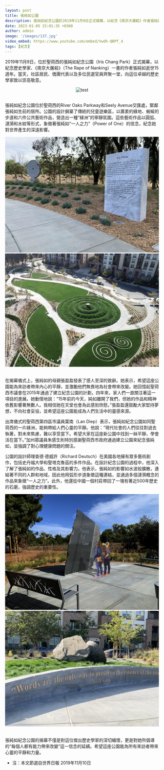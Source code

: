 ```yaml
---
layout: post
title: 張純如公園
description: 張純如紀念公園於2019年11月9日正式揭幕，以紀念《南京大屠殺》作者張純如逝世15週年，並傳承她“一個人的力量”精神，激勵社會正義與和平。
date: 2023-01-05 15:01:35 +0300
author: admin
image: '/images/137.jpg'
video_embed: https://www.youtube.com/embed/Vwdh-QBPf_4
tags: [紀念]
---
```

2019年11月9日，位於聖荷西的張純如紀念公園（Iris Chang Park）正式揭幕，以紀念歷史學家、《南京大屠殺》（The Rape of Nanking）一書的作者張純如逝世15週年。當天，社區居民、僑團代表以及多位民選官員齊聚一堂，向這位卓越的歷史學家致以崇高敬意。

<center><img src="https://thatirischang.github.io/images/143.jpg" title="test"></center>
<br>

張純如紀念公園位於聖荷西的River Oaks Parkway和Seely Avenue交匯處，緊鄰張純如生前的居所。公園的設計摒棄了傳統的兒童遊樂區，以廣袤的綠地、蜿蜒的步道和六件公共藝術作品，營造出一種“綠洲”的寧靜氛圍。這些藝術作品以圓弧、漣漪和水紋等形式，象徵著張純如“一人之力”（Power of One）的信念，紀念她對世界產生的深遠影響。

<div class="gallery-box">
  <div class="gallery">
    <img src="/images/139.jpg" loading="lazy">
    <img src="/images/142.jpg" loading="lazy">
    </div>
<br>
  
在揭幕儀式上，張純如的母親張盈盈發表了感人至深的致辭。她表示，希望這座公園能為來訪者帶來內心的平靜，並激勵他們無畏地為社會帶來改變。她回憶起聖荷西市議會在2015年通過了建立紀念公園的計劃，四年來，家人們一直關注著這一項目的進展。她動情地說：“15年前的今天，純如離開了我們，但她的作品和精神依舊影響著無數人。我相信她在天堂也會為此感到欣慰。”張盈盈還鼓勵大家堅持夢想，不向社會妥協，並希望這座公園能成為人們生活中的靈感來源。

出席儀式的聖荷西第四區市議員葉南（Lan Diep）表示，張純如紀念公園如同聖荷西的一片綠洲，能夠帶給人們心靈的平靜。他說：“現代社會的人們往往對過去執著，對未來焦慮，難以享受當下。希望大家在這座新公園中找到一絲平靜，學會活在當下。”加州眾議員朱感生則特別感謝聖荷西市政府通過建立公園來紀念張純如，並強調了對心理健康問題的關注。

公園的設計師理查德·德威許（Richard Deutsch）在美國各地擁有眾多藝術創作，包括史丹福大學和聖塔克魯茲的多件作品。在設計紀念公園的過程中，他深入了解了張純如的作品、性格及其影響力。他表示，張純如的影響如水波般擴散，連結著不同的人群和地域，因此他用弧形步道象徵這種連結，並通過多個漣漪概念的作品來象徵“一人之力”。此外，他還從中國一個村莊帶回了一塊有著近500年歷史的石磨，強調歷史的重要性。

<div class="gallery-box">
  <div class="gallery">
    <img src="/images/140.jpg" loading="lazy">
    <img src="/images/141.jpg" loading="lazy">
    </div>
<br>

張純如紀念公園的揭幕不僅是對這位傑出歷史學家的深切緬懷，更是對她所倡導的“每個人都有能力帶來改變”這一信念的延續。希望這座公園能為所有來訪者帶來心靈的平靜和力量。
<br>

* 注：本文節選自世界日報 2019年11月10日

    

